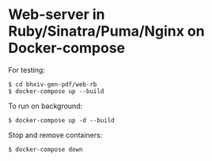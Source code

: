 # Web-server in Ruby/Sinatra/Puma/Nginx on Docker-compose

For testing:

```
$ cd bhxiv-gen-pdf/web-rb
$ docker-compose up --build
```

To run on background:

```
$ docker-compose up -d --build
```

Stop and remove containers:

```
$ docker-compose down
```
